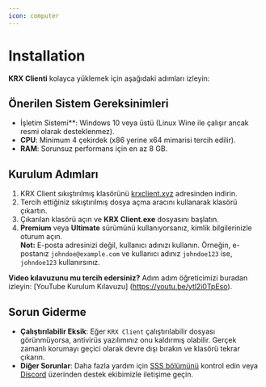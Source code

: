 ```yaml
---
icon: computer
---
```


# Installation

**KRX Clienti** kolayca yüklemek için aşağıdaki adımları izleyin:

## Önerilen Sistem Gereksinimleri
- İşletim Sistemi**: Windows 10 veya üstü (Linux Wine ile çalışır ancak resmi olarak desteklenmez).
- **CPU**: Minimum 4 çekirdek (x86 yerine x64 mimarisi tercih edilir).
- **RAM**: Sorunsuz performans için en az 8 GB.

## Kurulum Adımları
1. KRX Client sıkıştırılmış klasörünü [krxclient.xyz](https://krxclient.xyz) adresinden indirin.
2. Tercih ettiğiniz sıkıştırılmış dosya açma aracını kullanarak klasörü çıkartın.
3. Çıkarılan klasörü açın ve **KRX Client.exe** dosyasını başlatın.
4. **Premium** veya **Ultimate** sürümünü kullanıyorsanız, kimlik bilgilerinizle oturum açın.  
   **Not:** E-posta adresinizi değil, kullanıcı adınızı kullanın. Örneğin, e-postanız `johndoe@example.com` ve kullanıcı adınız `johndoe123` ise, `johndoe123` kullanırsınız.

**Video kılavuzunu mu tercih edersiniz?** Adım adım öğreticimizi buradan izleyin: [YouTube Kurulum Kılavuzu] (https://youtu.be/ytl2i0TpEso).

## Sorun Giderme
- **Çalıştırılabilir Eksik**: Eğer `KRX Client` çalıştırılabilir dosyası görünmüyorsa, antivirüs yazılımınız onu kaldırmış olabilir. Gerçek zamanlı korumayı geçici olarak devre dışı bırakın ve klasörü tekrar çıkarın.
- **Diğer Sorunlar**: Daha fazla yardım için [SSS bölümünü](../faq.md) kontrol edin veya [Discord](https://discord.gg/MwzsHadQAe) üzerinden destek ekibimizle iletişime geçin.
